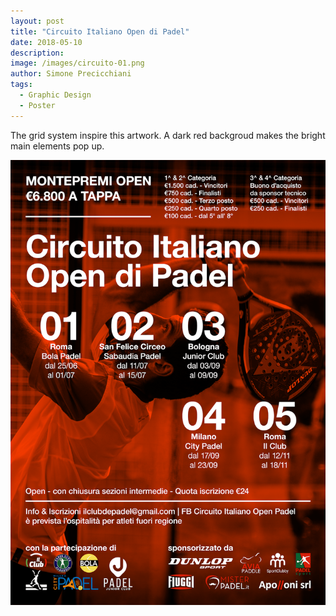 ```yaml
---
layout: post
title: "Circuito Italiano Open di Padel"
date: 2018-05-10
description: 
image: /images/circuito-01.png
author: Simone Precicchiani
tags: 
  - Graphic Design
  - Poster
---
```


The grid system inspire this artwork. A dark red backgroud makes the bright main elements pop up.

![Placeholder](/images/circuito-02.png)

